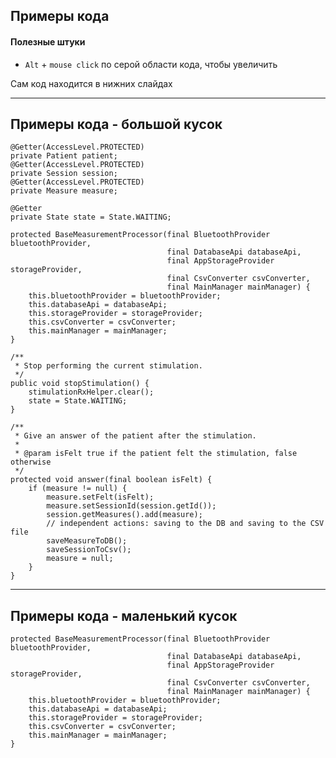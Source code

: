 ## Примеры кода

#### Полезные штуки
* `Alt` + `mouse click` по серой области кода, чтобы увеличить

Сам код находится в нижних слайдах

------

## Примеры кода - большой кусок

    @Getter(AccessLevel.PROTECTED)
    private Patient patient;
    @Getter(AccessLevel.PROTECTED)
    private Session session;
    @Getter(AccessLevel.PROTECTED)
    private Measure measure;

    @Getter
    private State state = State.WAITING;

    protected BaseMeasurementProcessor(final BluetoothProvider bluetoothProvider,
                                       final DatabaseApi databaseApi,
                                       final AppStorageProvider storageProvider,
                                       final CsvConverter csvConverter,
                                       final MainManager mainManager) {
        this.bluetoothProvider = bluetoothProvider;
        this.databaseApi = databaseApi;
        this.storageProvider = storageProvider;
        this.csvConverter = csvConverter;
        this.mainManager = mainManager;
    }

    /**
     * Stop performing the current stimulation.
     */
    public void stopStimulation() {
        stimulationRxHelper.clear();
        state = State.WAITING;
    }

    /**
     * Give an answer of the patient after the stimulation.
     *
     * @param isFelt true if the patient felt the stimulation, false otherwise
     */
    protected void answer(final boolean isFelt) {
        if (measure != null) {
            measure.setFelt(isFelt);
            measure.setSessionId(session.getId());
            session.getMeasures().add(measure);
            // independent actions: saving to the DB and saving to the CSV file
            saveMeasureToDB();
            saveSessionToCsv();
            measure = null;
        }
    }

------

## Примеры кода - маленький кусок

    protected BaseMeasurementProcessor(final BluetoothProvider bluetoothProvider,
                                       final DatabaseApi databaseApi,
                                       final AppStorageProvider storageProvider,
                                       final CsvConverter csvConverter,
                                       final MainManager mainManager) {
        this.bluetoothProvider = bluetoothProvider;
        this.databaseApi = databaseApi;
        this.storageProvider = storageProvider;
        this.csvConverter = csvConverter;
        this.mainManager = mainManager;
    }